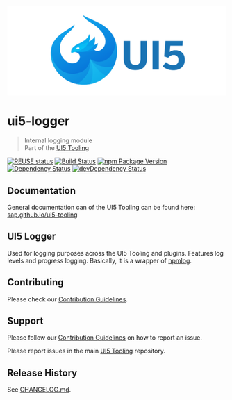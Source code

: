 ![UI5 icon](https://raw.githubusercontent.com/SAP/ui5-tooling/master/docs/images/UI5_logo_wide.png)

# ui5-logger
> Internal logging module  
> Part of the [UI5 Tooling](https://github.com/SAP/ui5-tooling)
 
[![REUSE status](https://api.reuse.software/badge/github.com/SAP/ui5-logger)](https://api.reuse.software/info/github.com/SAP/ui5-logger)
[![Build Status](https://dev.azure.com/sap/opensource/_apis/build/status/SAP.ui5-logger?branchName=master)](https://dev.azure.com/sap/opensource/_build/latest?definitionId=37&branchName=master)
[![npm Package Version](https://badge.fury.io/js/%40ui5%2Flogger.svg)](https://www.npmjs.com/package/@ui5/logger)
[![Dependency Status](https://david-dm.org/SAP/ui5-logger/master.svg)](https://david-dm.org/SAP/ui5-logger/master)
[![devDependency Status](https://david-dm.org/SAP/ui5-logger/master/dev-status.svg)](https://david-dm.org/SAP/ui5-logger/master#info=devDependencies)

## Documentation
General documentation can of the UI5 Tooling can be found here: [sap.github.io/ui5-tooling](https://sap.github.io/ui5-tooling/)

## UI5 Logger
Used for logging purposes across the UI5 Tooling and plugins. Features log levels and progress logging. Basically, it is a wrapper of [npmlog](https://github.com/npm/npmlog).

## Contributing
Please check our [Contribution Guidelines](https://github.com/SAP/ui5-tooling/blob/master/CONTRIBUTING.md).

## Support
Please follow our [Contribution Guidelines](https://github.com/SAP/ui5-tooling/blob/master/CONTRIBUTING.md#report-an-issue) on how to report an issue.

Please report issues in the main [UI5 Tooling](https://github.com/SAP/ui5-tooling) repository.

## Release History
See [CHANGELOG.md](CHANGELOG.md).
